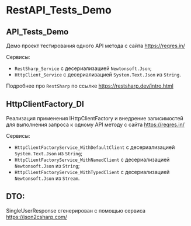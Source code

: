 # RestAPI_Tests_Demo

## API_Tests_Demo
Демо проект тестирования одного API метода с сайта https://reqres.in/

Сервисы:
- `RestSharp_Service` с десериализацией `Newtonsoft.Json`;
- `HttpClient_Service` с десериализацией `System.Text.Json` из `String`.

Подробнее про `RestSharp` по ссылке https://restsharp.dev/intro.html

## HttpClientFactory_DI
Реализация применения IHttpClientFactory и внедрение записимостей для выполнения запроса к одному API методу с сайта https://reqres.in/

Сервисы:
- `HttpClientFactoryService_WithDefaultClient` с десериализацией `System.Text.Json` из `String`;
- `HttpClientFactoryService_WithNamedClient` с десериализацией `Newtonsoft.Json` из `String`;
- `HttpClientFactoryService_WithTypedClient` с десериализацией `Newtonsoft.Json` из `Stream`.

## DTO:
SingleUserResponse сгенерирован с помощью сервиса https://json2csharp.com/